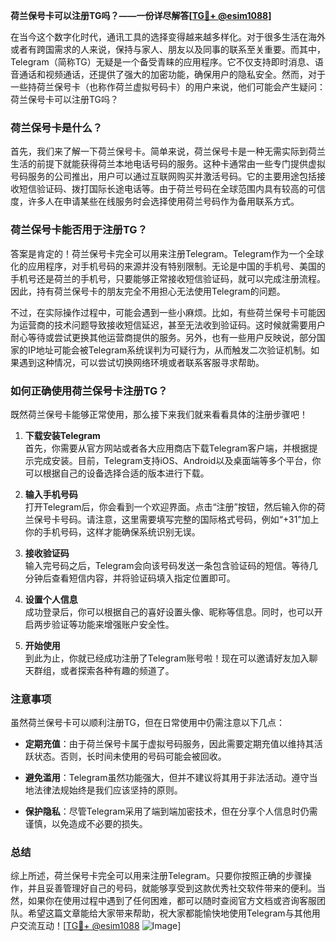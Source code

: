 **荷兰保号卡可以注册TG吗？——一份详尽解答[[TG💪+ @esim1088](https://t.me/s/esim1088)]**

在当今这个数字化时代，通讯工具的选择变得越来越多样化。对于很多生活在海外或者有跨国需求的人来说，保持与家人、朋友以及同事的联系至关重要。而其中，Telegram（简称TG）无疑是一个备受青睐的应用程序。它不仅支持即时消息、语音通话和视频通话，还提供了强大的加密功能，确保用户的隐私安全。然而，对于一些持荷兰保号卡（也称作荷兰虚拟号码卡）的用户来说，他们可能会产生疑问：荷兰保号卡可以注册TG吗？

### 荷兰保号卡是什么？

首先，我们来了解一下荷兰保号卡。简单来说，荷兰保号卡是一种无需实际到荷兰生活的前提下就能获得荷兰本地电话号码的服务。这种卡通常由一些专门提供虚拟号码服务的公司推出，用户可以通过互联网购买并激活号码。它的主要用途包括接收短信验证码、拨打国际长途电话等。由于荷兰号码在全球范围内具有较高的可信度，许多人在申请某些在线服务时会选择使用荷兰号码作为备用联系方式。

### 荷兰保号卡能否用于注册TG？

答案是肯定的！荷兰保号卡完全可以用来注册Telegram。Telegram作为一个全球化的应用程序，对手机号码的来源并没有特别限制。无论是中国的手机号、美国的手机号还是荷兰的手机号，只要能够正常接收短信验证码，就可以完成注册流程。因此，持有荷兰保号卡的朋友完全不用担心无法使用Telegram的问题。

不过，在实际操作过程中，可能会遇到一些小麻烦。比如，有些荷兰保号卡可能因为运营商的技术问题导致接收短信延迟，甚至无法收到验证码。这时候就需要用户耐心等待或尝试更换其他运营商提供的服务。另外，也有一些用户反映说，部分国家的IP地址可能会被Telegram系统误判为可疑行为，从而触发二次验证机制。如果遇到这种情况，可以尝试切换网络环境或者联系客服寻求帮助。

### 如何正确使用荷兰保号卡注册TG？

既然荷兰保号卡能够正常使用，那么接下来我们就来看看具体的注册步骤吧！

1. **下载安装Telegram**  
   首先，你需要从官方网站或者各大应用商店下载Telegram客户端，并根据提示完成安装。目前，Telegram支持iOS、Android以及桌面端等多个平台，你可以根据自己的设备选择合适的版本进行下载。

2. **输入手机号码**  
   打开Telegram后，你会看到一个欢迎界面。点击“注册”按钮，然后输入你的荷兰保号卡号码。请注意，这里需要填写完整的国际格式号码，例如“+31”加上你的手机号码，这样才能确保系统识别无误。

3. **接收验证码**  
   输入完号码之后，Telegram会向该号码发送一条包含验证码的短信。等待几分钟后查看短信内容，并将验证码填入指定位置即可。

4. **设置个人信息**  
   成功登录后，你可以根据自己的喜好设置头像、昵称等信息。同时，也可以开启两步验证等功能来增强账户安全性。

5. **开始使用**  
   到此为止，你就已经成功注册了Telegram账号啦！现在可以邀请好友加入聊天群组，或者探索各种有趣的频道了。

### 注意事项

虽然荷兰保号卡可以顺利注册TG，但在日常使用中仍需注意以下几点：

- **定期充值**：由于荷兰保号卡属于虚拟号码服务，因此需要定期充值以维持其活跃状态。否则，长时间未使用的号码可能会被回收。
  
- **避免滥用**：Telegram虽然功能强大，但并不建议将其用于非法活动。遵守当地法律法规始终是我们应该坚持的原则。

- **保护隐私**：尽管Telegram采用了端到端加密技术，但在分享个人信息时仍需谨慎，以免造成不必要的损失。

### 总结

综上所述，荷兰保号卡完全可以用来注册Telegram。只要你按照正确的步骤操作，并且妥善管理好自己的号码，就能够享受到这款优秀社交软件带来的便利。当然，如果你在使用过程中遇到了任何困难，都可以随时查阅官方文档或咨询客服团队。希望这篇文章能给大家带来帮助，祝大家都能愉快地使用Telegram与其他用户交流互动！[[TG💪+ @esim1088](https://t.me/s/esim1088) ![Image](https://i.postimg.cc/4NQfJmqS/Snipaste-2025-05-13-00-14-12.png)]